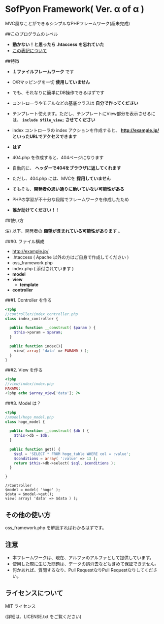 # SofPyon Framework( Ver. α of α )
MVC風なことができるシンプルなPHPフレームワーク(超未完成)

##このプログラムのレベル
 - __動かない！と思ったら .htaccess を忘れていた__
  - <a href="http://sofpyon.github.io/about_applevel.html" target="_blank">この表記について</a>

##特徴
 - __１ファイルフレームワーク__ です
 - O/Rマッピングを一切 __使用していません__
  - でも、それなりに簡単にDB操作できるはずです
 - コントローラやモデルなどの基底クラスは __自分で作ってください__
 - テンプレート使えます。ただし、テンプレートにView部分を表示させるには、 __`include $file_view;` させてください__
 - index コントローラの index アクションを作成すると、 __http://example.jp/ といったURLでアクセスできます__ 
  - __はず__
 - 404.php を作成すると、404ページになります
  - 自動的に、 __ヘッダーで404をブラウザに返してくれます__
  - ただし、404.php には、MVCを __採用していません__
 - そもそも、__開発者の思い通りに動いていない可能性がある__
  - PHPの学習が不十分な段階でフレームワークを作成したため

- __誰か助けてください！！__

##使い方

注) 以下、開発者の __願望が含まれている可能性があります__ 。

###0. ファイル構成
 - http://example.jp/
  - .htaccess ( Apache 以外の方はご自身で作成してください )
  - oss_framework.php
  - index.php ( 添付されています )
   - __model__
   - __view__
     - __template__
   - __controller__

###1. Controller を作る
```php
<?php
//controller/index_controller.php
class index_controller {
  
  public function __construct( $param ) {
    $this->param = $param;
  }
  
  public function index(){
    view( array( 'data' => PARAM0 ) );
  }
}
```

###2. View を作る
```php
<?php
//view/index/index.php
PARAM0:
<?php echo $array_view['data']; ?>
```

###3. Model は？
```php
<?php
//model/hoge_model.php
class hoge_model {
  
  public function __construct( $db ) {
    $this->db = $db;
  }
  
  public function get() {
    $sql = 'SELECT * FROM hoge_table WHERE col = :value';
    $conditions = array( ':value' => 13 );
    return $this->db->select( $sql, $conditions );
  }

}
```

```
//Controller
$model = model( 'hoge' );
$data = $model->get();
view( array( 'data' => $data ) );
```

## その他の使い方
oss_framework.php を解読すればわかるはずです。

## 注意
 - 本フレームワークは、現在、アルファのアルファとして提供しています。
 - 使用した際に生じた問題は、データの誤消去なども含めて保証できません。
 - 何かあれば、質問するなり、Pull RequestなりPull Requestなりしてください。

## ライセンスについて
MIT ライセンス

(詳細は、LICENSE.txt をご覧ください)
